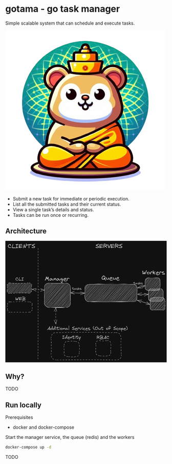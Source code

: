 # gotama - **go** **ta**sk **ma**nager
Simple scalable system that can schedule and execute tasks.

![gotama logo](./docs/assets/gotama-logo.png)

* Submit a new task for immediate or periodic execution.
* List all the submitted tasks and their current status.
* View a single task’s details and status.
* Tasks can be run once or recurring.

## Architecture
![architecture](./docs/assets/architecture.png)

## Why?
TODO

## Run locally
Prerequisites
* docker and docker-compose

Start the manager service, the queue (redis) and the workers
```bash
docker-compose up -d
```
TODO